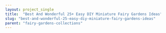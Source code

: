 ```yaml
---
layout: project_single
title:  "Best And Wonderful 25+ Easy DIY Miniature Fairy Gardens Ideas"
slug: "best-and-wonderful-25-easy-diy-miniature-fairy-gardens-ideas"
parent: "fairy-gardens-collections"
---
```

 